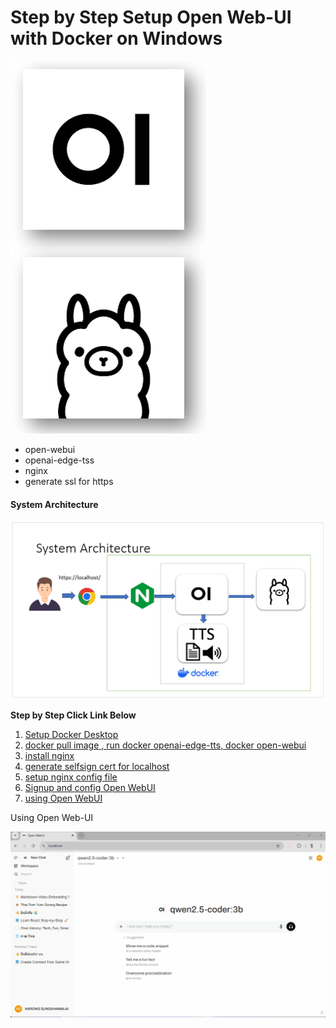 # Step by Step Setup Open Web-UI with Docker on Windows

![1738419940427](image/readme/1738419940427.png)

- open-webui
- openai-edge-tss
- nginx
- generate ssl for https

#### System Architecture

![1738478909363](image/readme/1738478909363.png)

**Step by Step Click Link Below**

1. [Setup Docker Desktop](1.setup_docker_desktop.md)
2. [docker pull image , run docker openai-edge-tts,  docker open-webui](2.setup_openwebui_openai-edge-tss.md)
3. [install nginx](install_nginx.md)
4. [generate selfsign cert for localhost](4.generate_selfsign_cert.md)
5. [setup nginx config file](5.setup_nginx_config.md)
6. [Signup and config Open WebUI](6.signup_config_open_webui.md)
7. [using Open WebUI](7.ready_to_using_ai.md)

Using Open Web-UI

![using_open_webui](image/7.video/using_openwebui.gif)
